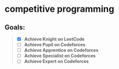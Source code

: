 # competitive programming

## Goals:
>  - [X] **Achieve Knight on LeetCode**
>  - [ ] **Achieve Pupil on Codeforces**
>  - [ ] **Achieve Apprentice on Codeforces**
>  - [ ] **Achieve Specialist on Codeforces**
>  - [ ] **Achieve Expert on Codeforces**
  

